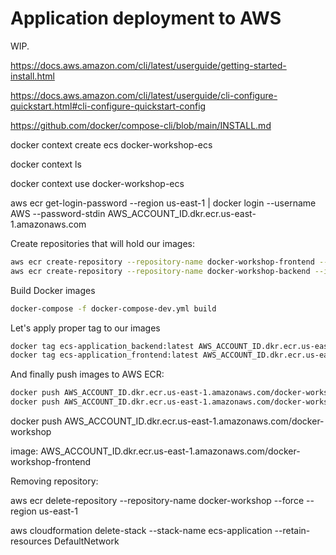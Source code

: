 # Application deployment to AWS

WIP.

https://docs.aws.amazon.com/cli/latest/userguide/getting-started-install.html

https://docs.aws.amazon.com/cli/latest/userguide/cli-configure-quickstart.html#cli-configure-quickstart-config


https://github.com/docker/compose-cli/blob/main/INSTALL.md


docker context create ecs docker-workshop-ecs

docker context ls

docker context use docker-workshop-ecs

aws ecr get-login-password --region us-east-1 | docker login --username AWS --password-stdin AWS_ACCOUNT_ID.dkr.ecr.us-east-1.amazonaws.com

Create repositories that will hold our images:

```bash
aws ecr create-repository --repository-name docker-workshop-frontend --image-scanning-configuration scanOnPush=false --region us-east-1
aws ecr create-repository --repository-name docker-workshop-backend --image-scanning-configuration scanOnPush=false --region us-east-1
```

Build Docker images

```bash
docker-compose -f docker-compose-dev.yml build
```

Let's apply proper tag to our images

```bash
docker tag ecs-application_backend:latest AWS_ACCOUNT_ID.dkr.ecr.us-east-1.amazonaws.com/docker-workshop-backend
docker tag ecs-application_frontend:latest AWS_ACCOUNT_ID.dkr.ecr.us-east-1.amazonaws.com/docker-workshop-frontend
```

And finally push images to AWS ECR:

```bash
docker push AWS_ACCOUNT_ID.dkr.ecr.us-east-1.amazonaws.com/docker-workshop-backend
docker push AWS_ACCOUNT_ID.dkr.ecr.us-east-1.amazonaws.com/docker-workshop-frontend
```

docker push AWS_ACCOUNT_ID.dkr.ecr.us-east-1.amazonaws.com/docker-workshop


image: AWS_ACCOUNT_ID.dkr.ecr.us-east-1.amazonaws.com/docker-workshop-frontend



Removing repository:

aws ecr delete-repository --repository-name docker-workshop --force --region us-east-1


aws cloudformation delete-stack --stack-name ecs-application --retain-resources DefaultNetwork